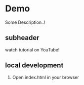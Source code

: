 # Demo
Some Description..!

## subheader
watch tutorial on YouTube!

## local development

1. Open index.html in your browser